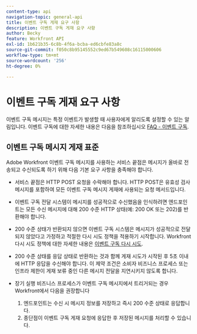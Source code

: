 ```yaml
---
content-type: api
navigation-topic: general-api
title: 이벤트 구독 게재 요구 사항
description: 이벤트 구독 게재 요구 사항
author: Becky
feature: Workfront API
exl-id: 1b621b35-6c8b-4f6a-bcba-ed6cbfe83a8c
source-git-commit: f050c8b95145552c9ed67b549608c16115000606
workflow-type: tm+mt
source-wordcount: '256'
ht-degree: 0%

---
```



# 이벤트 구독 게재 요구 사항

이벤트 구독 메시지는 특정 이벤트가 발생할 때 사용자에게 알리도록 설정할 수 있는 알림입니다. 이벤트 구독에 대한 자세한 내용은 다음을 참조하십시오 [FAQ - 이벤트 구독](../../wf-api/general/event-subs-faq.md).

## 이벤트 구독 메시지 게재 표준

Adobe Workfront 이벤트 구독 메시지를 사용하는 서비스 끝점은 메시지가 올바로 전송되고 수신되도록 하기 위해 다음 기본 요구 사항을 충족해야 합니다.

* 서비스 끝점은 HTTP POST 요청을 수락해야 합니다. HTTP POST은 유효성 검사 메시지를 포함하여 모든 이벤트 구독 메시지 게재에 사용되는 요청 메서드입니다.

* 이벤트 구독 전달 시스템이 메시지를 성공적으로 수신했음을 인식하려면 엔드포인트는 모든 수신 메시지에 대해 200 수준 HTTP 상태(예: 200 OK 또는 202)를 반환해야 합니다.

* 200 수준 상태가 반환되지 않으면 이벤트 구독 시스템은 메시지가 성공적으로 전달되지 않았다고 가정하고 적절한 다시 시도 정책을 적용하기 시작합니다. Workfront 다시 시도 정책에 대한 자세한 내용은 [이벤트 구독 다시 시도](../../wf-api/api/event-sub-retries.md).

* 200 수준 상태를 응답 상태로 반환하는 것과 함께 게재 시도가 시작된 후 5초 이내에 HTTP 응답을 수신해야 합니다. 이 제약 조건은 소비자 비즈니스 프로세스 또는 인프라 제한이 게재 보류 중인 다른 메시지 전달을 지연시키지 않도록 합니다.

* 장기 실행 비즈니스 프로세스가 이벤트 구독 메시지에서 트리거되는 경우 Workfront에서 다음을 권장합니다

   1. 엔드포인트는 수신 시 메시지 정보를 저장하고 즉시 200 수준 상태로 응답합니다.
   1. 종단점이 이벤트 구독 게재 요청에 응답한 후 저장된 메시지를 처리할 수 있습니다.
